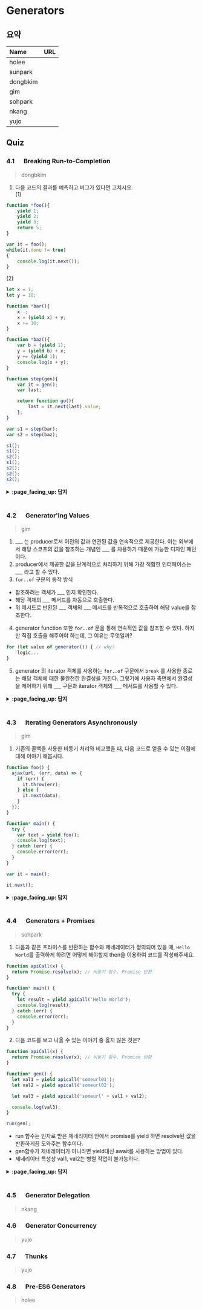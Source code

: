 # Generators

## 요약

| Name     | URL |
| :------- | :-- |
| holee    |     |
| sunpark  |     |
| dongbkim |     |
| gim      |     |
| sohpark  |     |
| nkang    |     |
| yujo     |     |

## Quiz

### 4.1 　 Breaking Run-to-Completion

> dongbkim


1. 다음 코드의 결과를 예측하고 버그가 있다면 고치시오.     
(1)             
```js
function *foo(){
	yield 1;
	yield 2;
	yield 3;
	return 5;
}

var it = foo();
while(it.done != true)
{
	console.log(it.next());
}
```
        
(2)                        
```js
let x = 1;
let y = 10;

function *bar(){
	x--;
	x = (yield x) + y;
	x += 10;
}

function *baz(){
	var b = (yield 1);
	y = (yield b) + x;
	y += (yield 1);
	console.log(x + y);
}

function step(gen){
	var it = gen();
	var last;

	return function go(){
		last = it.next(last).value;
	};
}

var s1 = step(bar);
var s2 = step(baz);

s1();
s1();
s2();
s1();
s2();
s2();
s2();

```

<details>
<summary> <b> :page_facing_up: 답지 </b>  </summary>
<div markdown="1">

1.      
```shell
{ value: 1, done: false }
{ value: 2, done: false }
{ value: 3, done: false }
{ value: 5, done: true }
{ value: undefined, done: true }
{ value: undefined, done: true }
{ value: undefined, done: true }
.
.
.
```
고친 코드
```js
function *foo(){
	yield 1;
	yield 2;
	yield 3;
	return 5;
}

var it = foo();
// var buf = it.next();
// console.log(buf);

// while(buf.done !== true)
// {
// 	buf = it.next();
// 	console.log(buf);
// }

var buf;
do {
	buf = it.next();
	console.log(buf);
} while(buf.done !== true);

```


(2) 42            



</div>
</details>
<br>




### 4.2 　 Generator'ing Values

> gim

1. \_\_\_ 는 producer로서 이전의 값과 연관된 값을 연속적으로 제공한다. 이는 외부에서 해당 스코프의 값을 참조하는 개념인 \_\_\_ 를 차용하기 때문에 가능한 디자인 패턴이다.
2. producer에서 제공한 값을 단계적으로 처리하기 위해 가장 적합한 인터페이스는 \_\_\_ 라고 할 수 있다.
3. `for..of` 구문의 동작 방식

- 참조하려는 객체가 \_\_\_ 인지 확인한다.
- 해당 객체의 \_\_\_ 메서드를 자동으로 호출한다.
- 위 메서드로 반환된 \_\_\_ 객체의 \_\_\_ 메서드를 반복적으로 호출하여 해당 value를 참조한다.

4. generator function 또한 `for..of` 문을 통해 연속적인 값을 참조할 수 있다. 하지만 직접 호출을 해주어야 하는데, 그 이유는 무엇일까?

```js
for (let value of generator()) { // why?
    logic...
}
```

5. generator 의 iterator 객체를 사용하는 `for..of` 구문에서 `break` 를 사용한 종료는 해당 객체에 대한 불완전한 완결성을 가진다. 그렇기에 사용자 측면에서 완결성을 제어하기 위해 \_\_\_ 구문과 iterator 객체의 \_\_\_ 메서드를 사용할 수 있다.

<details>
<summary> <b> :page_facing_up: 답지 </b>  </summary>

1. Generator / Closure
2. Iterator
3. iterable / `Symbol.iterator` / iterator / `next`
4. `for..of`는 iterable을 필요로 한다. generator function 에서 반환된 iterator 객체는 `Symbol.iterator`와 `next`를 모두 가지고 있기 때문에 iterable 이면서 iterator 라고 본다.
5. `try..finally` / `return`

</div>
</details>
<br>

### 4.3 　 Iterating Generators Asynchronously

> gim

1. 기존의 콜백을 사용한 비동기 처리와 비교했을 때, 다음 코드로 얻을 수 있는 이점에 대해 이야기 해봅시다.

```jsx
function foo() {
  ajax(url, (err, data) => {
    if (err) {
      it.throw(err);
    } else {
      it.next(data);
    }
  });
}

function* main() {
  try {
    var text = yield foo();
    console.log(text);
  } catch (err) {
    console.error(err);
  }
}

var it = main();

it.next();
```

<details>
<summary> <b> :page_facing_up: 답지 </b>  </summary>

1. async-await 의 `await` 관점으로 보면 좀 더 이해 하기 편하다.
   - `it.next()` 를 호출 하면 맨 처음 `yield` 지점의 `foo()`를 호출.
   - `foo()` 의 비동기 처리가 끝날 때까지 `*main`의 후순위 로직은 기다린다.
   - `ajax()` 에서 받아온 데이터를 판단하여 `it` 객체의 메서드를 호출하고 그에 대한 처리는 `*main` 에서 수행한다.

이와 같은 흐름으로 'ajax 요청 -> 데이터 처리' 의 동기(처럼 보이는) 처리가 가능하다.

</div>
</details>
<br>

### 4.4 　 Generators + Promises

> sohpark

1. 다음과 같은 프라미스를 반환하는 함수와 제네레이터가 정의되어 있을 때, `Hello World`를 출력하게 하려면 어떻게 해야할지 then을 이용하여 코드를 작성해주세요.

```javascript
function apiCall(x) {
  return Promise.resolve(x); // 비동기 함수. Promise 반환
}

function* main() {
  try {
    let result = yield apiCall('Hello World');
    console.log(result);
  } catch (err) {
    console.error(err);
  }
}
```

2. 다음 코드를 보고 나올 수 있는 이야기 중 옳지 않은 것은?

```javascript
function apiCall(x) {
  return Promise.resolve(x); // 비동기 함수. Promise 반환
}

function* gen() {
  let val1 = yield apicall('someurl01');
  let val2 = yield apicall('someurl02');

  let val3 = yield apicall('someurl' + val1 + val2);

  console.log(val3);
}

run(gen);
```

- run 함수는 인자로 받은 제네리이터 안에서 promise를 yield 하면 resolve된 값을 반환하게끔 도와주는 함수이다.
- gen함수가 제네레이터가 아니라면 yield대신 await를 사용하는 방법이 있다.
- 제네리이터 특성상 val1, val2는 병렬 작업이 불가능하다.

<details>
<summary> <b> :page_facing_up: 답지 </b>  </summary>
<div markdown="1">

1.

```javascript
let it = main();
let p = it.next().value;
p.then(
  res => {
    it.next(res);
  },
  err => {
    it.throw(err);
  }
);
```

2. `제네리이터 함수의 특성상 val1, val2는 병렬 작업이 불가능하다.`는 잘못된 말로, val1과 val2를 얻어오는 Promise는 병렬적으로 작업이 가능하다. yield와 Promise.all을 이용하는 방법이 있는데, 책에서 소개된 방법들은 아래와 같다.

```javascript
function* gen() {
  let p1 = apicall('someurl01');
  let p2 = apicall('someurl02');

  let val1 = yield p1;
  let val2 = yield p2;

  let val3 = yield apicall('someurl' + val1 + val2);

  console.log(val3);
}
```

```javascript
function* gen() {
  let vals = yield Promise.all([apicall('someurl01'), apicall('someurl02')]);

  let [val1, val2] = vals;

  let val3 = yield apicall('someurl' + val1 + val2);

  console.log(val3);
}
```

</div>
</details>
<br>

### 4.5 　 Generator Delegation

> nkang

### 4.6 　 Generator Concurrency

> yujo

### 4.7 　 Thunks

> yujo

### 4.8 　 Pre-ES6 Generators

> holee
